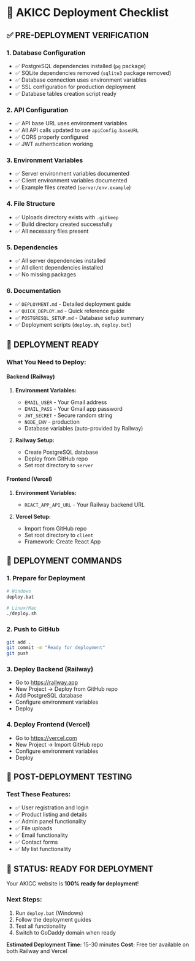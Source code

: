 # 🚀 AKICC Deployment Checklist

## ✅ **PRE-DEPLOYMENT VERIFICATION**

### **1. Database Configuration**
- ✅ PostgreSQL dependencies installed (`pg` package)
- ✅ SQLite dependencies removed (`sqlite3` package removed)
- ✅ Database connection uses environment variables
- ✅ SSL configuration for production deployment
- ✅ Database tables creation script ready

### **2. API Configuration**
- ✅ API base URL uses environment variables
- ✅ All API calls updated to use `apiConfig.baseURL`
- ✅ CORS properly configured
- ✅ JWT authentication working

### **3. Environment Variables**
- ✅ Server environment variables documented
- ✅ Client environment variables documented
- ✅ Example files created (`server/env.example`)

### **4. File Structure**
- ✅ Uploads directory exists with `.gitkeep`
- ✅ Build directory created successfully
- ✅ All necessary files present

### **5. Dependencies**
- ✅ All server dependencies installed
- ✅ All client dependencies installed
- ✅ No missing packages

### **6. Documentation**
- ✅ `DEPLOYMENT.md` - Detailed deployment guide
- ✅ `QUICK_DEPLOY.md` - Quick reference guide
- ✅ `POSTGRESQL_SETUP.md` - Database setup summary
- ✅ Deployment scripts (`deploy.sh`, `deploy.bat`)

## 🚀 **DEPLOYMENT READY**

### **What You Need to Deploy:**

#### **Backend (Railway)**
1. **Environment Variables:**
   - `EMAIL_USER` - Your Gmail address
   - `EMAIL_PASS` - Your Gmail app password
   - `JWT_SECRET` - Secure random string
   - `NODE_ENV` - production
   - Database variables (auto-provided by Railway)

2. **Railway Setup:**
   - Create PostgreSQL database
   - Deploy from GitHub repo
   - Set root directory to `server`

#### **Frontend (Vercel)**
1. **Environment Variables:**
   - `REACT_APP_API_URL` - Your Railway backend URL

2. **Vercel Setup:**
   - Import from GitHub repo
   - Set root directory to `client`
   - Framework: Create React App

## 🔧 **DEPLOYMENT COMMANDS**

### **1. Prepare for Deployment**
```bash
# Windows
deploy.bat

# Linux/Mac
./deploy.sh
```

### **2. Push to GitHub**
```bash
git add .
git commit -m "Ready for deployment"
git push
```

### **3. Deploy Backend (Railway)**
- Go to https://railway.app
- New Project → Deploy from GitHub repo
- Add PostgreSQL database
- Configure environment variables
- Deploy

### **4. Deploy Frontend (Vercel)**
- Go to https://vercel.com
- New Project → Import GitHub repo
- Configure environment variables
- Deploy

## 🧪 **POST-DEPLOYMENT TESTING**

### **Test These Features:**
- ✅ User registration and login
- ✅ Product listing and details
- ✅ Admin panel functionality
- ✅ File uploads
- ✅ Email functionality
- ✅ Contact forms
- ✅ My list functionality

## 🎯 **STATUS: READY FOR DEPLOYMENT**

Your AKICC website is **100% ready for deployment**! 

### **Next Steps:**
1. Run `deploy.bat` (Windows)
2. Follow the deployment guides
3. Test all functionality
4. Switch to GoDaddy domain when ready

**Estimated Deployment Time:** 15-30 minutes
**Cost:** Free tier available on both Railway and Vercel
